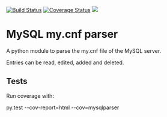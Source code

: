 [![Build Status](https://travis-ci.org/privacyidea/mysqlparser.svg?branch=master)](https://travis-ci.org/privacyidea/mysqlparser)
[![Coverage Status](https://coveralls.io/repos/privacyidea/mysqlparser/badge.svg?branch=master)](https://coveralls.io/github/privacyidea/mysqlparser?branch=master)
![](https://github.com/privacyidea/mysqlparser/workflows/Python%20test/badge.svg)


# MySQL my.cnf parser

A python module to parse the my.cnf file
of the MySQL server.

Entries can be read, edited, added and deleted.

## Tests

Run coverage with:

   py.test --cov-report=html --cov=mysqlparser
